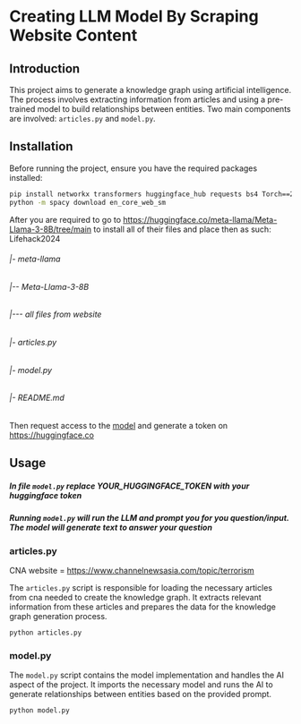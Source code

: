 # Creating LLM Model By Scraping Website Content

## Introduction

This project aims to generate a knowledge graph using artificial intelligence. The process involves extracting information from articles and using a pre-trained model to build relationships between entities. Two main components are involved: `articles.py` and `model.py`.

## Installation

Before running the project, ensure you have the required packages installed:

```bash
pip install networkx transformers huggingface_hub requests bs4 Torch==2.2.2 spacy
python -m spacy download en_core_web_sm
```

After you are required to go to https://huggingface.co/meta-llama/Meta-Llama-3-8B/tree/main to install all of their files and place then as such:
Lifehack2024
###### |- meta-llama
###### |-- Meta-Llama-3-8B
###### |--- all files from website
###### |- articles.py
###### |- model.py
###### |- README.md

Then request access to the [model](https://huggingface.co/meta-llama/Meta-Llama-3-8B/tree/main) and generate a token on https://huggingface.co


## Usage
##### In file `model.py` replace YOUR_HUGGINGFACE_TOKEN with your huggingface token
##### Running `model.py` will run the LLM and prompt you for you question/input. The model will generate text to answer your question

### articles.py

CNA website = https://www.channelnewsasia.com/topic/terrorism

The `articles.py` script is responsible for loading the necessary articles from cna needed to create the knowledge graph. It extracts relevant information from these articles and prepares the data for the knowledge graph generation process.

```bash
python articles.py
```

### model.py

The `model.py` script contains the model implementation and handles the AI aspect of the project. It imports the necessary model and runs the AI to generate relationships between entities based on the provided prompt.

```bash
python model.py
```

